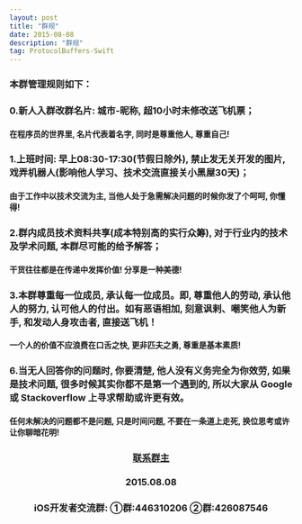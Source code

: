 ```yaml
---
layout: post
title: "群规"
date: 2015-08-08 
description: "群规"
tag: ProtocolBuffers-Swift
--- 
```



### 本群管理规则如下：

### 0.新人入群改群名片: 城市-昵称, 超10小时未修改送飞机票；
#### 在程序员的世界里, 名片代表着名字, 同时是尊重他人, 尊重自己!

### 1.上班时间: 早上08:30-17:30(节假日除外), 禁止发无关开发的图片, 戏弄机器人(影响他人学习、技术交流直接关小黑屋30天)；
#### 由于工作中以技术交流为主, 当他人处于急需解决问题的时候你发了个呵呵, 你懂得!

### 2.群内成员技术资料共享(成本特别高的实行众筹), 对于行业内的技术及学术问题, 本群尽可能的给予解答；
#### 干货往往都是在传递中发挥价值! 分享是一种美德!

### 3.本群尊重每一位成员, 承认每一位成员。即, 尊重他人的劳动, 承认他人的努力, 认可他人的付出。如有恶语相加, 刻意讽剌、嘲笑他人为新手, 和发动人身攻击者, 直接送飞机！
#### 一个人的价值不应浪费在口舌之快, 更非匹夫之勇, 尊重是基本素质!

### 6.当无人回答你的问题时, 你要清楚, 他人没有义务完全为你效劳, 如果是技术问题, 很多时候其实你都不是第一个遇到的, 所以大家从 Google 或 Stackoverflow 上寻求帮助或许更有效。
#### 任何未解决的问题都不是问题, 只是时间问题, 不要在一条道上走死, 换位思考或许让你聊暗花明!

### <center>[联系群主](http://blog.csdn.net/qq_31810357)</center>
### <center>2015.08.08</center>
### <center>iOS开发者交流群: ①群:446310206 ②群:426087546</center>



